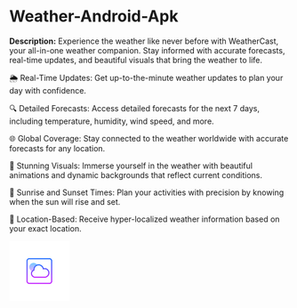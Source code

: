 # Weather-Android-Apk

**Description:**
Experience the weather like never before with WeatherCast, your all-in-one weather companion. Stay informed with accurate forecasts, real-time updates, and beautiful visuals that bring the weather to life.

🌦️ Real-Time Updates: Get up-to-the-minute weather updates to plan your day with confidence.

🔍 Detailed Forecasts: Access detailed forecasts for the next 7 days, including temperature, humidity, wind speed, and more.

🌐 Global Coverage: Stay connected to the weather worldwide with accurate forecasts for any location.

📸 Stunning Visuals: Immerse yourself in the weather with beautiful animations and dynamic backgrounds that reflect current conditions.

🌅 Sunrise and Sunset Times: Plan your activities with precision by knowing when the sun will rise and set.

📍 Location-Based: Receive hyper-localized weather information based on your exact location.

![Weather Cast](ic_launcher_round_adaptive_fore.png)
